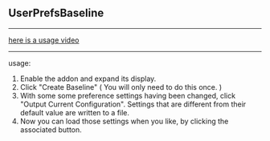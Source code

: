 UserPrefsBaseline
---

---

[here is a usage video](http://youtu.be/U6LjZCpkM28)

---


usage:

1.  Enable the addon and expand its display.
2.  Click "Create Baseline" ( You will only need to do this once. )
3.  With some some preference settings having been changed, click "Output Current Configuration".  Settings that are different from their default value are written to a file.  
4.  Now you can load those settings when you like, by clicking the associated button.
